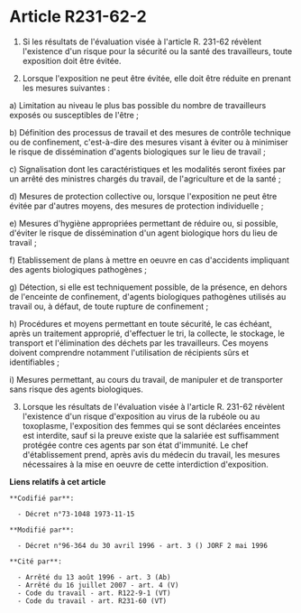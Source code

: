 # Article R231-62-2

1. Si les résultats de l'évaluation visée à l'article R. 231-62 révèlent l'existence d'un risque pour la sécurité ou la santé
des travailleurs, toute exposition doit être évitée.

2. Lorsque l'exposition ne peut être évitée, elle doit être réduite en prenant les mesures suivantes :

a) Limitation au niveau le plus bas possible du nombre de travailleurs exposés ou susceptibles de l'être ;

b) Définition des processus de travail et des mesures de contrôle technique ou de confinement, c'est-à-dire des mesures
visant à éviter ou à minimiser le risque de dissémination d'agents biologiques sur le lieu de travail ;

c) Signalisation dont les caractéristiques et les modalités seront fixées par un arrêté des ministres chargés du travail, de
l'agriculture et de la santé ;

d) Mesures de protection collective ou, lorsque l'exposition ne peut être évitée par d'autres moyens, des mesures de
protection individuelle ;

e) Mesures d'hygiène appropriées permettant de réduire ou, si possible, d'éviter le risque de dissémination d'un agent
biologique hors du lieu de travail ;

f) Etablissement de plans à mettre en oeuvre en cas d'accidents impliquant des agents biologiques pathogènes ;

g) Détection, si elle est techniquement possible, de la présence, en dehors de l'enceinte de confinement, d'agents
biologiques pathogènes utilisés au travail ou, à défaut, de toute rupture de confinement ;

h) Procédures et moyens permettant en toute sécurité, le cas échéant, après un traitement approprié, d'effectuer le tri, la
collecte, le stockage, le transport et l'élimination des déchets par les travailleurs. Ces moyens doivent comprendre
notamment l'utilisation de récipients sûrs et identifiables ;

i) Mesures permettant, au cours du travail, de manipuler et de transporter sans risque des agents biologiques.

3. Lorsque les résultats de l'évaluation visée à l'article R. 231-62 révèlent l'existence d'un risque d'exposition au virus
de la rubéole ou au toxoplasme, l'exposition des femmes qui se sont déclarées enceintes est interdite, sauf si la preuve
existe que la salariée est suffisamment protégée contre ces agents par son état d'immunité. Le chef d'établissement prend,
après avis du médecin du travail, les mesures nécessaires à la mise en oeuvre de cette interdiction d'exposition.

**Liens relatifs à cet article**

	**Codifié par**:

	  - Décret n°73-1048 1973-11-15

	**Modifié par**:

	  - Décret n°96-364 du 30 avril 1996 - art. 3 () JORF 2 mai 1996

	**Cité par**:

	  - Arrêté du 13 août 1996 - art. 3 (Ab)
	  - Arrêté du 16 juillet 2007 - art. 4 (V)
	  - Code du travail - art. R122-9-1 (VT)
	  - Code du travail - art. R231-60 (VT)
